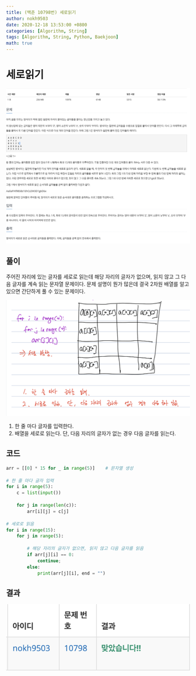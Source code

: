 ```yaml
---
title: (백준 10798번) 세로읽기
author: nokh9503
date: 2020-12-18 13:53:00 +0800
categories: [Algorithm, String]
tags: [Algorithm, String, Python, Baekjoon]
math: true
---
```


# 세로읽기

![backjoon_string(10798)](/assets/img/algorithm/backjoon/string/backjoon_string(10798).png)

## 풀이

주어진 자리에 있는 글자를 세로로 읽는데 해당 자리의 글자가 없으며, 읽지 않고 그 다음 글자를 계속 읽는 문자열 문제이다. 문제 설명이 뭔가 많은데 결국 2차원 배열를 알고 있으면 간단하게 풀 수 있는 문제이다.

![backjoon_string(10798)_sol](/assets/img/algorithm/backjoon/string/backjoon_string(10798)_sol.png)

1. 한 줄 마다 글자를 입력한다.
2. 배열을 세로로 읽는다. 단, 다음 자리의 글자가 없는 경우 다음 글자를 읽는다.

## 코드

```python
arr = [[0] * 15 for _ in range(5)]    # 문자열 생성

# 한 줄 마다 글자 입력
for i in range(5):
    c = list(input())

    for j in range(len(c)):
        arr[i][j] = c[j]
        
# 세로로 읽음
for i in range(15):
    for j in range(5):

        # 해당 자리의 글자가 없으면, 읽지 않고 다음 글자를 읽음
        if arr[j][i] == 0:
            continue;
        else:
            print(arr[j][i], end = "")
```

## 결과

![backjoon_string(10798)_res](/assets/img/algorithm/backjoon/string/backjoon_string(10798)_res.png)
